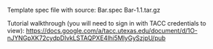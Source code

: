 
Template spec file with source:
  Bar.spec
  Bar-1.1.tar.gz

Tutorial walkthrough (you will need to sign in with TACC credentials to view):
  https://docs.google.com/a/tacc.utexas.edu/document/d/1O-nJYNGpXK72cydpDIvkLSTAQPXE4lhi5MlyGySzjpU/pub
